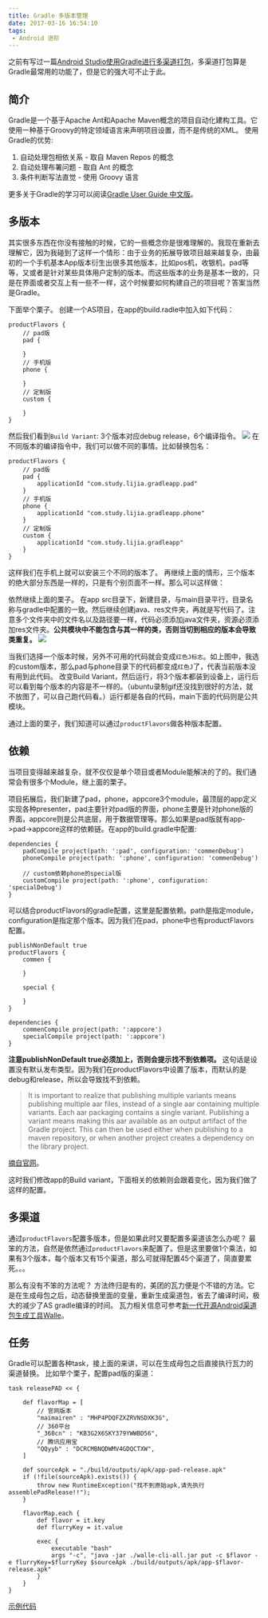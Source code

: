 ```yaml
---
title: Gradle 多版本管理
date: 2017-03-16 16:54:10
tags:
 - Android 进阶
---
```

之前有写过一篇[Android Studio使用Gradle进行多渠道打包](http://lastwarmth.win/2016/03/09/gradle-pack/)，多渠道打包算是Gradle最常用的功能了，但是它的强大可不止于此。

## 简介
Gradle是一个基于Apache Ant和Apache Maven概念的项目自动化建构工具。它使用一种基于Groovy的特定领域语言来声明项目设置，而不是传统的XML。
使用Gradle的优势:
1. 自动处理包相依关系 - 取自 Maven Repos 的概念
2. 自动处理布署问题 - 取自 Ant 的概念
3. 条件判断写法直觉 - 使用 Groovy 语言

更多关于Gradle的学习可以阅读[Gradle User Guide 中文版](https://dongchuan.gitbooks.io/gradle-user-guide-/)。

<!-- more -->

## 多版本
其实很多东西在你没有接触的时候，它的一些概念你是很难理解的。我现在重新去理解它，因为我碰到了这样一个情形：由于业务的拓展导致项目越来越复杂，由最初的一个手机基本App版本衍生出很多其他版本，比如pos机，收银机，pad等等，又或者是针对某些具体用户定制的版本。而这些版本的业务是基本一致的，只是在界面或者交互上有一些不一样，这个时候要如何构建自己的项目呢？答案当然是Gradle。

下面举个栗子。
创建一个AS项目，在app的build.radle中加入如下代码：
```
productFlavors {
    // pad版
    pad {

    }
    // 手机版
    phone {

    }
    // 定制版
    custom {

    }
}
```
然后我们看到``Build Variant``:
3个版本对应debug release，6个编译指令。
![](https://images-1258496336.cos.ap-chengdu.myqcloud.com/2017/03/16/%E9%80%89%E5%8C%BA_001.png)
在不同版本的编译指令中，我们可以做不同的事情。比如替换包名：
```
productFlavors {
    // pad版
    pad {
        applicationId "com.study.lijia.gradleapp.pad"
    }
    // 手机版
    phone {
        applicationId "com.study.lijia.gradleapp.phone"
    }
    // 定制版
    custom {
        applicationId "com.study.lijia.gradleapp"
    }
}
```
这样我们在手机上就可以安装三个不同的版本了。
再继续上面的情形，三个版本的绝大部分东西是一样的，只是有个别页面不一样。那么可以这样做：

依然继续上面的栗子。
在app src目录下，新建目录，与main目录平行，目录名称与gradle中配置的一致。然后继续创建java、res文件夹，再就是写代码了。注意多个文件夹中的文件名以及路径要一样，代码必须添加java文件夹，资源必须添加res文件夹。**公共模块中不能包含与其一样的类，否则当切到相应的版本会导致类重复。**
![](https://images-1258496336.cos.ap-chengdu.myqcloud.com/2017/03/16/2017-03-17%2009:24:35%E5%B1%8F%E5%B9%95%E6%88%AA%E5%9B%BE.png)

当我们选择一个版本时候，另外不可用的代码就会变成``红色J标志``。如上图中，我选的custom版本，那么pad与phone目录下的代码都变成``红色J``了，代表当前版本没有用到此代码。
改变Build Variant，然后运行，将3个版本都装到设备上，运行后可以看到每个版本的内容是不一样的。（ubuntu录制gif还没找到很好的方法，就不放图了，可以自己跑代码看。）运行都是各自的代码，main下面的代码则是公共模块。

通过上面的栗子，我们知道可以通过``productFlavors``做各种版本配置。

## 依赖
当项目变得越来越复杂，就不仅仅是单个项目或者Module能解决的了的。我们通常会有很多个Module，继上面的栗子。

项目拓展后，我们新建了pad，phone，appcore3个module，最顶层的app定义实现各种presenter，pad主要针对pad版的界面，phone主要是针对phone版的界面，appcore则是公共底层，用于数据管理等。那么如果是pad版就有app->pad->appcore这样的依赖链。在app的build.gradle中配置:
```
dependencies {
    padCompile project(path: ':pad', configuration: 'commenDebug')
    phoneCompile project(path: ':phone', configuration: 'commenDebug')

    // custom依赖phone的special版
    customCompile project(path: ':phone', configuration: 'specialDebug')
}
```
可以结合productFlavors的gradle配置，这里是配置依赖。path是指定module，configuration是指定那个版本。因为我们在pad，phone中也有productFlavors配置。
```
publishNonDefault true
productFlavors {
    commen {

    }

    special {

    }
}

dependencies {
    commenCompile project(path: ':appcore')
    specialCompile project(path: ':appcore')
}
```
**注意publishNonDefault true必须加上，否则会提示找不到依赖项。** 这句话是设置没有默认发布类型。因为我们在productFlavors中设置了版本，而默认的是debug和release，所以会导致找不到依赖。
> It is important to realize that publishing multiple variants means publishing multiple aar files, instead of a single aar containing multiple variants. Each aar packaging contains a single variant. Publishing a variant means making this aar available as an output artifact of the Gradle project. This can then be used either when publishing to a maven repository, or when another project creates a dependency on the library project.

[摘自官网](http://tools.android.com/tech-docs/new-build-system/user-guide#TOC-Library-Publication)。

这时我们修改app的Build variant，下面相关的依赖则会跟着变化，因为我们做了这样的配置。

## 多渠道
通过``productFlavors``配置多版本，但是如果此时又要配置多渠道该怎么办呢？
最笨的方法，自然是依然通过``productFlavors``来配置了。但是这里要做1个乘法，如果有3个版本，每个版本又有15个渠道，那么可就得配置45个渠道了，简直要累死。。。

那么有没有不笨的方法呢？
方法终归是有的，美团的瓦力便是个不错的方法。它是在生成母包之后，动态替换里面的变量，重新生成渠道包，省去了编译时间，极大的减少了AS gradle编译的时间。
瓦力相关信息可参考[新一代开源Android渠道包生成工具Walle](http://tech.meituan.com/android-apk-v2-signature-scheme.html)。

## 任务
Gradle可以配置各种task，接上面的来讲，可以在生成母包之后直接执行瓦力的渠道替换。
比如举个栗子，配置pad版的渠道：
```
task releasePAD << {

    def flavorMap = [
        // 官网版本
        "maimairen" : "MHP4PDQFZXZRVNSDXK3G",
        // 360平台
        "_360cn" : "KB3G2X6SKY379YWWBD56",
        // 腾讯应用宝
        "QQyyb" : "DCRCMBNQDWMV4GDQCTXW",
    ]

    def sourceApk = "./build/outputs/apk/app-pad-release.apk"
    if (!file(sourceApk).exists()) {
        throw new RuntimeException("找不到原始apk,请先执行 assemblePadRelease!!");
    }

    flavorMap.each {
        def flavor = it.key
        def flurryKey = it.value

        exec {
            executable "bash"
            args "-c", "java -jar ./walle-cli-all.jar put -c $flavor -e flurryKey=$flurryKey $sourceApk ./build/outputs/apk/app-$flavor-release.apk"
        }
    }
}
```

[示例代码](https://github.com/LiJia92/GradleApp)
